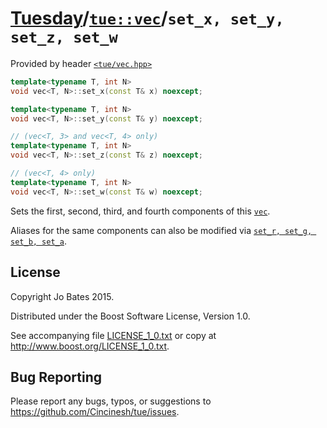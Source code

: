 [Tuesday](../../../README.md)/[`tue::vec`](../../headers/vec.md)/`set_x, set_y, set_z, set_w`
=============================================================================================
Provided by header [`<tue/vec.hpp>`](../../headers/vec.md)

```c++
template<typename T, int N>
void vec<T, N>::set_x(const T& x) noexcept;

template<typename T, int N>
void vec<T, N>::set_y(const T& y) noexcept;

// (vec<T, 3> and vec<T, 4> only)
template<typename T, int N>
void vec<T, N>::set_z(const T& z) noexcept;

// (vec<T, 4> only)
template<typename T, int N>
void vec<T, N>::set_w(const T& w) noexcept;
```

Sets the first, second, third, and fourth components of this
[`vec`](../../headers/vec.md).

Aliases for the same components can also be modified via
[`set_r, set_g, set_b, set_a`](set_rgba.md).

License
-------
Copyright Jo Bates 2015.

Distributed under the Boost Software License, Version 1.0.

See accompanying file [LICENSE_1_0.txt](../../../LICENSE_1_0.txt) or copy at
http://www.boost.org/LICENSE_1_0.txt.

Bug Reporting
-------------
Please report any bugs, typos, or suggestions to
https://github.com/Cincinesh/tue/issues.
